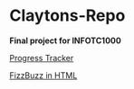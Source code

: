 # Claytons-Repo

**Final project for INFOTC1000**

[Progress Tracker](https://github.com/Clayton-Lieberman/Claytons-Repo/blob/master/progress-tracker.md)

[FizzBuzz in HTML](https://github.com/Clayton-Lieberman/Claytons-Repo/blob/master/FIZZBUZZ.md)
